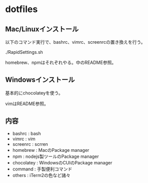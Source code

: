 dotfiles
===

## Mac/Linuxインストール

以下のコマンド実行で、bashrc、vimrc、screenrcの置き換えを行う。

./RapidSettings.sh 

homebrew、npmはそれぞれやる。中のREADME参照。

## Windowsインストール

基本的にchocolateyを使う。

vimはREADME参照。

## 内容

* bashrc : bash
* vimrc : vim
* screenrc : scrren
* homebrew : MacのPackage manager
* npm : nodejs製ツールのPackage manager
* chocolatey : WindowsのCUIのPackage manager
* command : 手製便利コマンド
* others : iTerm2の色など諸々
